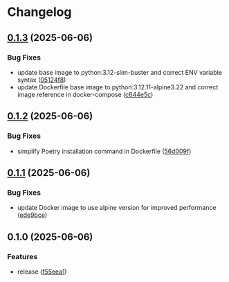 # Changelog

## [0.1.3](https://github.com/WeAreRetex/xr.mobile/compare/v0.1.2...v0.1.3) (2025-06-06)


### Bug Fixes

* update base image to python:3.12-slim-buster and correct ENV variable syntax ([05124f8](https://github.com/WeAreRetex/xr.mobile/commit/05124f8404d51487b474d6afaaa94460ba391289))
* update Dockerfile base image to python:3.12.11-alpine3.22 and correct image reference in docker-compose ([c644e5c](https://github.com/WeAreRetex/xr.mobile/commit/c644e5c126dc8545ad2477f271151301a42aaef3))

## [0.1.2](https://github.com/WeAreRetex/xr.mobile/compare/v0.1.1...v0.1.2) (2025-06-06)


### Bug Fixes

* simplify Poetry installation command in Dockerfile ([56d009f](https://github.com/WeAreRetex/xr.mobile/commit/56d009f1599ee479c7f4e4bbd706f26e398b8ec9))

## [0.1.1](https://github.com/WeAreRetex/xr.mobile/compare/v0.1.0...v0.1.1) (2025-06-06)


### Bug Fixes

* update Docker image to use alpine version for improved performance ([ede9bce](https://github.com/WeAreRetex/xr.mobile/commit/ede9bce5b51e431a723c587b226888bb697212dd))

## 0.1.0 (2025-06-06)


### Features

* release ([f55eea1](https://github.com/WeAreRetex/xr.mobile/commit/f55eea190745cf40aeb860014eff5e29b8a6c032))
